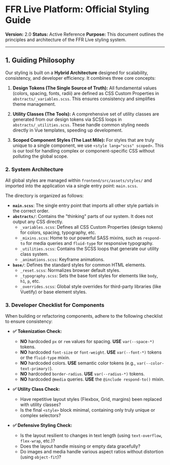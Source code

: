 # FFR Live Platform: Official Styling Guide

**Version:** 2.0
**Status:** Active Reference
**Purpose:** This document outlines the principles and architecture of the FFR Live styling system.

---

## **1. Guiding Philosophy**

Our styling is built on a **Hybrid Architecture** designed for scalability, consistency, and developer efficiency. It combines three core concepts:

1. **Design Tokens (The Single Source of Truth):** All fundamental values (colors, spacing, fonts, radii) are defined as CSS Custom Properties in `abstracts/_variables.scss`. This ensures consistency and simplifies theme management.

2. **Utility Classes (The Tools):** A comprehensive set of utility classes are generated from our design tokens via SCSS loops in `abstracts/_utilities.scss`. These handle common styling needs directly in Vue templates, speeding up development.

3. **Scoped Component Styles (The Last Mile):** For styles that are truly unique to a single component, we use `<style lang="scss" scoped>`. This is our tool for handling complex or component-specific CSS without polluting the global scope.

### **2. System Architecture**

All global styles are managed within `frontend/src/assets/styles/` and imported into the application via a single entry point: `main.scss`.

The directory is organized as follows:

- **`main.scss`**: The single entry point that imports all other style partials in the correct order.
- **`abstracts/`**: Contains the "thinking" parts of our system. It does not output any CSS directly.
  - `_variables.scss`: Defines all CSS Custom Properties (design tokens) for colors, spacing, typography, etc.
  - `_mixins.scss`: Home to our powerful SASS mixins, such as `respond-to` for media queries and `fluid-type` for responsive typography.
  - `_utilities.scss`: Contains the SCSS loops that generate our utility class system.
  - `_animations.scss`: Keyframe animations.
- **`base/`**: Defines the standard styles for common HTML elements.
  - `_reset.scss`: Normalizes browser default styles.
  - `_typography.scss`: Sets the base font styles for elements like `body`, `h1`, `p`, etc.
  - `_overrides.scss`: Global style overrides for third-party libraries (like Vuetify) or base element styles.

### **3. Developer Checklist for Components**

When building or refactoring components, adhere to the following checklist to ensure consistency:

- **✅ Tokenization Check:**
  - **NO** hardcoded `px` or `rem` values for spacing. **USE** `var(--space-*)` tokens.
  - **NO** hardcoded `font-size` or `font-weight`. **USE** `var(--font-*)` tokens or the `fluid-type` mixin.
  - **NO** hardcoded colors. **USE** semantic color tokens (e.g., `var(--color-text-primary)`).
  - **NO** hardcoded `border-radius`. **USE** `var(--radius-*)` tokens.
  - **NO** hardcoded `@media` queries. **USE** the `@include respond-to()` mixin.

- **✅ Utility Class Check:**
  - Have repetitive layout styles (Flexbox, Grid, margins) been replaced with utility classes?
  - Is the final `<style>` block minimal, containing only truly unique or complex selectors?

- **✅ Defensive Styling Check:**
  - Is the layout resilient to changes in text length (using `text-overflow`, `flex-wrap`, etc.)?
  - Does the layout handle missing or empty data gracefully?
  - Do images and media handle various aspect ratios without distortion (using `object-fit`)?
